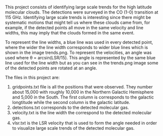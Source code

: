 This project consists of identifying large scale trends for the high latitude molecular clouds. The detections were surveyed in the CO (1-0) transition at
115 GHz. Identifying large scale trends is interesting since there might be systematic motions that might tell us where these clouds came from, for example, if the detected points all move in the same velocity and line widths, this may imply that the clouds formed in the same event. 

To represent the line widths, a blue line was used in every detected point, where the wider the line width corresponds to wider blue lines which is shown in the image trends.png. To represent the velocities, an angle was used where θ = arcsin(LSR/15). This angle is represented by the same blue line used for the line width but as you can see in the trends.png image some of the detected points are rotated at an angle.

The files in this project are:

1. gridpoints.txt file is all the positions that were observed. They number about 15,000 with roughly 10,000 in the Northern Galactic Hemisphere and 5,000 in the South. The first column is corresponds to the galactic longtitude while the second column is the galactic latitude.
2. detections.txt corresponds to the detected molecular gas.
3. velocity.txt is the line width the correspond to the detected molecular gas.
4. vlsr.txt is the LSR velocity that is used to form the angle needed in order to visualize large scale trends of the detected molecular gas.
